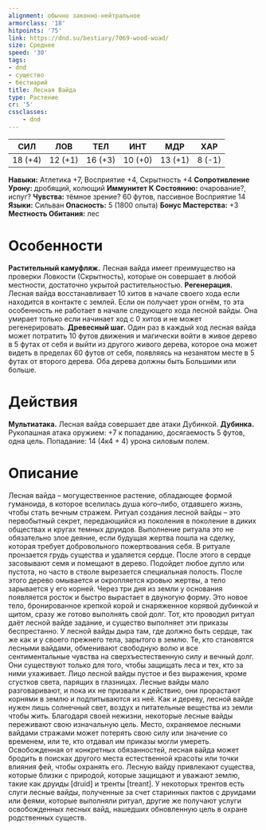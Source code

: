 ```yaml
---
alignment: обычно законно-нейтральное
armorclass: '18'
hitpoints: '75'
link: https://dnd.su/bestiary/7069-wood-woad/
size: Среднее
speed: '30'
tags:
- dnd
- существо
- бестиарий
title: Лесная Вайда
type: Растение
cr: '5'
cssclasses:
    - dnd
---
```



| СИЛ | ЛОВ | ТЕЛ | ИНТ | МДР | ХАР |
|---|---|---|---|---|---|
| 18 (+4) | 12 (+1) | 16 (+3) | 10 (+0) | 13 (+1) | 8 (-1) |
**Навыки:** Атлетика +7, Восприятие +4, Скрытность +4
**Сопротивление Урону:** дробящий, колющий
**Иммунитет К Состоянию:** очарование?, испуг?
**Чувства:** тёмное зрение? 60 футов, пассивное Восприятие 14
**Языки:** Сильван
**Опасность:** 5 (1800 опыта)
**Бонус Мастерства:** +3
**Местность Обитания:** лес


# Особенности
**Растительный камуфляж.** Лесная вайда имеет преимущество на проверки Ловкости (Скрытность), которые он совершает в любой местности, достаточно укрытой растительностью.
**Регенерация.** Лесная вайда восстанавливает 10 хитов в начале своего хода если находится в контакте с землей. Если он получает урон огнём, то эта особенность не работает в начале следующего хода лесной вайды. Она умирает только если начинает ход с 0 хитов и не может регенерировать.
**Древесный шаг.** Один раз в каждый ход лесная вайда может потратить 10 футов движения и магически войти в живое дерево в 5 футах от себя и выйти из другого живого дерева, которое она может видеть в пределах 60 футов от себя, появляясь на незанятом месте в 5 футах от второго дерева. Оба дерева должны быть Большими или больше.


# Действия
**Мультиатака.** Лесная вайда совершает две атаки Дубинкой.
**Дубинка.** Рукопашная атака оружием: +7 к попаданию, досягаемость 5 футов, одна цель. Попадание: 14 (4к4 + 4) урона силовым полем.


# Описание
Лесная вайда – могущественное растение, обладающее формой гуманоида, в которое вселилась душа кого–либо, отдавшего жизнь, чтобы стать вечным стражем. Ритуал создания лесной вайды – это первобытный секрет, передающийся из поколения в поколение в диких обществах и кругах темных друидов. Выполнение ритуала это не обязательно злое деяние, если будущая жертва пошла на сделку, которая требует добровольного пожертвования себя. В ритуале пронзается грудь существа и удаляется сердце. После этого в сердце засовывают семя и помещают в дерево. Подойдет любое дупло или пустота, но часто в стволе вырезается специальная полость. После этого дерево омывается и окропляется кровью жертвы, а тело зарывается у его корней. Через три дня из земли у основания появляется росток и быстро вырастает в двуногую форму. Это новое тело, бронированное крепкой корой и снаряженное корявой дубинкой и щитом, сразу же готово выполнять свой долг. Тот, кто проводил ритуал даёт лесной вайде задание, и существо выполняет эти приказы беспрестанно. У лесной вайды дыра там, где должно быть сердце, так же как и у своего прежнего тела, зарытого в землю. Те, кто становятся лесными вайдами, обменивают свободную волю и все сентиментальные чувства на сверхъестественную силу и вечный долг. Они существуют только для того, чтобы защищать леса и тех, кто за ними ухаживает. Лицо лесной вайды пустое и без выражения, кроме сгустков света, парящих в глазницах. Лесные вайды мало разговаривают, и пока их не призвали к действию, они прорастают корнями в землю и подпитываются из неё. Как и дереву, лесной вайде нужен лишь солнечный свет, воздух и питательные вещества из земли чтобы жить. Благодаря своей нежизни, некоторые лесные вайды переживают свою изначальную цель. Место, охраняемое лесными вайдами стражами может потерять свою силу или значение со временем, или те, кто отдавал им приказы могли умереть. Освобожденная от конкретных обязанностей, лесная вайда может бродить в поисках другого места естественной красоты или точки влияния фей, чтобы охранять его. Лесную вайду привлекают существа, которые близки с природой, которые защищают и уважают землю, такие как друиды [druid] и тренты [treant]. У некоторых трентов есть слуги лесные вайды, полученные за счет старинных пактов с друидами или феями, которые выполняли ритуал, другие же получают услуги освобожденных лесных вайд, нашедших обновленную цель в охране родственных существ.